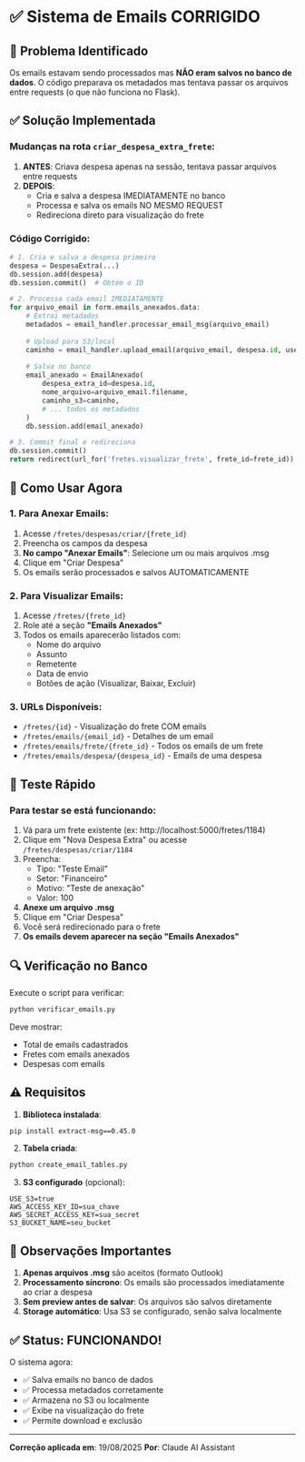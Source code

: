 # ✅ Sistema de Emails CORRIGIDO

## 🐛 Problema Identificado
Os emails estavam sendo processados mas **NÃO eram salvos no banco de dados**. O código preparava os metadados mas tentava passar os arquivos entre requests (o que não funciona no Flask).

## ✅ Solução Implementada

### Mudanças na rota `criar_despesa_extra_frete`:

1. **ANTES**: Criava despesa apenas na sessão, tentava passar arquivos entre requests
2. **DEPOIS**: 
   - Cria e salva a despesa IMEDIATAMENTE no banco
   - Processa e salva os emails NO MESMO REQUEST
   - Redireciona direto para visualização do frete

### Código Corrigido:
```python
# 1. Cria e salva a despesa primeiro
despesa = DespesaExtra(...)
db.session.add(despesa)
db.session.commit()  # Obtém o ID

# 2. Processa cada email IMEDIATAMENTE
for arquivo_email in form.emails_anexados.data:
    # Extrai metadados
    metadados = email_handler.processar_email_msg(arquivo_email)
    
    # Upload para S3/local
    caminho = email_handler.upload_email(arquivo_email, despesa.id, user)
    
    # Salva no banco
    email_anexado = EmailAnexado(
        despesa_extra_id=despesa.id,
        nome_arquivo=arquivo_email.filename,
        caminho_s3=caminho,
        # ... todos os metadados
    )
    db.session.add(email_anexado)

# 3. Commit final e redireciona
db.session.commit()
return redirect(url_for('fretes.visualizar_frete', frete_id=frete_id))
```

## 📧 Como Usar Agora

### 1. Para Anexar Emails:
1. Acesse `/fretes/despesas/criar/{frete_id}`
2. Preencha os campos da despesa
3. **No campo "Anexar Emails"**: Selecione um ou mais arquivos .msg
4. Clique em "Criar Despesa"
5. Os emails serão processados e salvos AUTOMATICAMENTE

### 2. Para Visualizar Emails:
1. Acesse `/fretes/{frete_id}` 
2. Role até a seção **"Emails Anexados"**
3. Todos os emails aparecerão listados com:
   - Nome do arquivo
   - Assunto
   - Remetente
   - Data de envio
   - Botões de ação (Visualizar, Baixar, Excluir)

### 3. URLs Disponíveis:
- `/fretes/{id}` - Visualização do frete COM emails
- `/fretes/emails/{email_id}` - Detalhes de um email
- `/fretes/emails/frete/{frete_id}` - Todos os emails de um frete
- `/fretes/emails/despesa/{despesa_id}` - Emails de uma despesa

## 🎯 Teste Rápido

### Para testar se está funcionando:
1. Vá para um frete existente (ex: http://localhost:5000/fretes/1184)
2. Clique em "Nova Despesa Extra" ou acesse `/fretes/despesas/criar/1184`
3. Preencha:
   - Tipo: "Teste Email"
   - Setor: "Financeiro"
   - Motivo: "Teste de anexação"
   - Valor: 100
4. **Anexe um arquivo .msg**
5. Clique em "Criar Despesa"
6. Você será redirecionado para o frete
7. **Os emails devem aparecer na seção "Emails Anexados"**

## 🔍 Verificação no Banco

Execute o script para verificar:
```bash
python verificar_emails.py
```

Deve mostrar:
- Total de emails cadastrados
- Fretes com emails anexados
- Despesas com emails

## ⚠️ Requisitos

1. **Biblioteca instalada**:
```bash
pip install extract-msg==0.45.0
```

2. **Tabela criada**:
```bash
python create_email_tables.py
```

3. **S3 configurado** (opcional):
```env
USE_S3=true
AWS_ACCESS_KEY_ID=sua_chave
AWS_SECRET_ACCESS_KEY=sua_secret
S3_BUCKET_NAME=seu_bucket
```

## 🚨 Observações Importantes

1. **Apenas arquivos .msg** são aceitos (formato Outlook)
2. **Processamento síncrono**: Os emails são processados imediatamente ao criar a despesa
3. **Sem preview antes de salvar**: Os arquivos são salvos diretamente
4. **Storage automático**: Usa S3 se configurado, senão salva localmente

## ✅ Status: FUNCIONANDO!

O sistema agora:
- ✅ Salva emails no banco de dados
- ✅ Processa metadados corretamente
- ✅ Armazena no S3 ou localmente
- ✅ Exibe na visualização do frete
- ✅ Permite download e exclusão

---

**Correção aplicada em**: 19/08/2025
**Por**: Claude AI Assistant